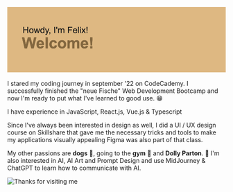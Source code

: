 ![Intro](https://raw.githubusercontent.com/supernova-97/supernova-97/1d9a7acf852f9435c663a34468c6c917af22e5a4/header.png)

I stared my coding journey in september '22 on CodeCademy. I successfully finished the "neue Fische" Web Development Bootcamp and now I'm ready to put what I've learned to good use. :grin: 

I  have experience in JavaScript, React.js, Vue.js & Typescript

Since I've always been interested in design as well, I did a UI / UX design course on Skillshare that gave me the necessary tricks and tools to make my applications visually appealing
Figma was also part of that class.

My other passions are **dogs** :dog:, going to the **gym** :muscle: and **Dolly Parton**. :purple_heart:
I'm also interested in AI, AI Art and Prompt Design and use MidJourney & ChatGPT to learn how to communicate with AI.

<img height="120" alt="Thanks for visiting me" width="100%" src="https://raw.githubusercontent.com/BrunnerLivio/brunnerlivio/master/images/marquee.svg" />




